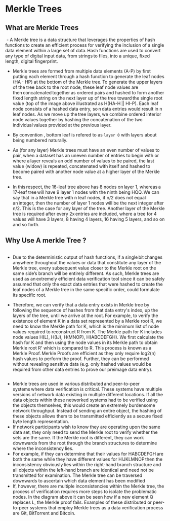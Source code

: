 # Merkle Trees

## What are Merkle Trees

<img src="https://bitcoinsv.academy/storage/photos/4318/BSVA-MerkleTrees_Ch1Less1_VA1%20updated.jpg" alt="" />
- A Merkle tree is a data structure that leverages the properties of hash functions to create an efficient process for verifying the inclusion of a single data element within a large set of data. Hash functions are used to convert any type of digital input data, from strings to files, into a unique, fixed length, digital fingerprint.

<img src="https://bitcoinsv.academy/storage/photos/4318/BSVA-MerkleTrees_Ch1Less1_VA2%20updated.jpg" alt="" />

<img src="https://bitcoinsv.academy/storage/photos/4318/BSVA-MerkleTrees_Ch1Less1_VA3%20updated.jpg" alt="" />

- Merkle trees are formed from multiple data elements (A-P) by first putting each element through a hash function to generate the leaf nodes (HA - HP) at the bottom of the Merkle tree. To generate the upper layers of the tree back to the root node, these leaf node values are then concatenated together as ordered pairs and hashed to form another fixed length string on the next layer up of the tree toward the single root value (top of the image above illustrated as H(HA-H || HI-P). Each leaf node consists of a hashed data entry, so n data entries would result in n leaf nodes. As we move up the tree layers, we combine ordered interior node values together by hashing the concatenation of the two individual values provided at the previous layer.

- By convention , bottom leaf is refered to as `layer 0` with layers about being numbered naturally.

- As (for any layer) Merkle trees must have an even number of values to pair, when a dataset has an uneven number of entries to begin with or where a layer reveals an odd number of values to be paired, the last value (widow) is repeated, concatenated with itself and hashed to become paired with another node value at a higher layer of the Merkle tree.

- In this respect, the 16-leaf tree above has 8 nodes on layer 1, whereas a 17-leaf tree will have 9 layer 1 nodes with the ninth being HQQ. We can say that in a Merkle tree with n leaf nodes, if n/2 does not equal an integer, then the number of layer 1 nodes will be the next integer after n/2. This is the case for any layer of the tree. Another layer of the Merkle tree is required after every 2x entries are included, where a tree for 4 values will have 3 layers, 8 having 4 layers, 16 having 5 layers, and so on and so forth.

## Why Use A merkle Tree ?

<img src="https://bitcoinsv.academy/storage/photos/4318/BSVA-MerkleTrees_Ch1Less2_VA4%20updated.jpg" alt="" />

- Due to the deterministic output of hash functions, if a single bit changes anywhere throughout the values or data that constitute any layer of the Merkle tree, every subsequent value closer to the Merkle root on the same side’s branch will be entirely different. As such, Merkle trees are used as an extremely efficient data verification tool since it can be safely assumed that only the exact data entries that were hashed to create the leaf nodes of a Merkle tree in the same specific order, could formulate its specific root.

- Therefore, we can verify that a data entry exists in Merkle tree by following the sequence of hashes from that data entry's index, up the layers of the tree, until we arrive at the root. For example, to verify the existence of element K in a data set represented by a Merkle root R, we need to know the Merkle path for K, which is the minimum list of node values required to reconstruct R from K. The Merkle path for K includes node values H(L), H(IJ), H(MNOP), H(ABCDEFGH). We first calculate the hash for K and then using the node values in its Merkle path to obtain Merkle root R' which is compared to R. This process is known as a Merkle Proof. Merkle Proofs are efficient as they only require log2(n) hash values to perform the proof. Further, they can be performed without revealing sensitive data (e.g. only hashed values would be required from other data entries to prove our preimage data entry).

<img src="https://bitcoinsv.academy/storage/photos/4318/BSVA-MerkleTrees_Ch1Less2_VA5%20updated.jpg" alt="" />

- Merkle trees are used in various distributed and peer-to-peer systems where data verification is critical. These systems have multiple versions of network data existing in multiple different locations. If all the data objects within these networked systems had to be verified using the objects themselves, this would create an extremely burdensome network throughput. Instead of sending an entire object, the hashing of these objects allows them to be transmitted efficiently as a secure fixed byte length representation.
- If network participants wish to know they are operating upon the same data set, they only need to send the Merkle root to verify whether the sets are the same. If the Merkle root is different, they can work downwards from the root through the branch structures to determine where the inconsistency lies.
- For example, if they can determine that their values for HABCDEFGH are both the same while they have different values for HIJKLMNOP then the inconsistency obviously lies within the right-hand branch structure and all objects within the left-hand branch are identical and need not be transmitted for examination. The Merkle tree can be traversed downwards to ascertain which data element has been modified
- If, however, there are multiple inconsistencies within the Merkle tree, the process of verification requires more steps to isolate the problematic nodes. In the diagram above it can be seen how if a new element Q replaces L, the Merkle proof fails. Examples of these distributed or peer-to-peer systems that employ Merkle trees as a data verification process are Git, BitTorrent and Bitcoin.
